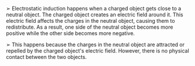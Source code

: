 ➢ Electrostatic induction happens when a charged object gets close to a neutral
object. The charged object creates an electric field around it. This electric
field affects the charges in the neutral object, causing them to redistribute.
As a result, one side of the neutral object becomes more positive while the
other side becomes more negative.

➢ This happens because the charges in the neutral object are attracted or
repelled by the charged object's electric field. However, there is no physical
contact between the two objects.
